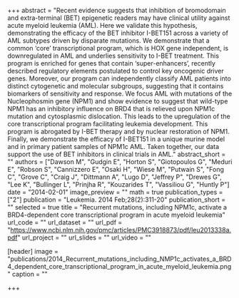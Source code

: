 +++
abstract = "Recent evidence suggests that inhibition of bromodomain and extra-terminal (BET) epigenetic readers may have clinical utility against acute myeloid leukemia (AML). Here we validate this hypothesis, demonstrating the efficacy of the BET inhibitor I-BET151 across a variety of AML subtypes driven by disparate mutations. We demonstrate that a common ‘core’ transcriptional program, which is HOX gene independent, is downregulated in AML and underlies sensitivity to I-BET treatment. This program is enriched for genes that contain ‘super-enhancers’, recently described regulatory elements postulated to control key oncogenic driver genes. Moreover, our program can independently classify AML patients into distinct cytogenetic and molecular subgroups, suggesting that it contains biomarkers of sensitivity and response. We focus AML with mutations of the Nucleophosmin gene (NPM1) and show evidence to suggest that wild-type NPM1 has an inhibitory influence on BRD4 that is relieved upon NPM1c mutation and cytosplasmic dislocation. This leads to the upregulation of the core transcriptional program facilitating leukemia development. This program is abrogated by I-BET therapy and by nuclear restoration of NPM1. Finally, we demonstrate the efficacy of I-BET151 in a unique murine model and in primary patient samples of NPM1c AML. Taken together, our data support the use of BET inhibitors in clinical trials in AML."
abstract_short = ""
authors = ["Dawson M", "Gudgin E", "Horton S", "Giotopoulos G", "Meduri E", "Robson S", "Cannizzero E", "Osaki H", "Wiese M", "Putwain S", "Fong C", "Grove C", "Craig J", "Dittmann A", "Lugo D", "Jeffrey P", "Drewes G", "Lee K", "Bullinger L", "Prinjha R", "Kouzarides T", "Vassiliou G", "Huntly P"]
date = "2014-02-01"
image_preview = ""
math = true
publication_types = ["2"]
publication = "Leukemia. 2014 Feb;28(2):311-20"
publication_short = ""
selected = true
title = "Recurrent mutations, including NPM1c, activate a BRD4-dependent core transcriptional program in acute myeloid leukemia"
url_code = ""
url_dataset = ""
url_pdf = "https://www.ncbi.nlm.nih.gov/pmc/articles/PMC3918873/pdf/leu2013338a.pdf"
url_project = ""
url_slides = ""
url_video = ""

[header]
image = "publications/2014_Recurrent_mutations_including_NMP1c_activates_a_BRD4_dependent_core_transcriptional_program_in_acute_myeloid_leukemia.png"
caption = ""

+++

